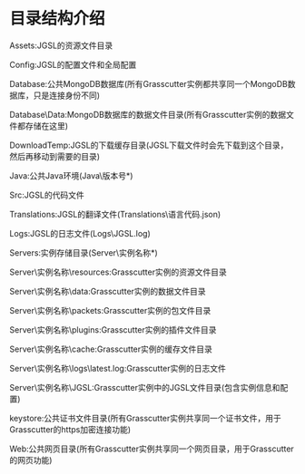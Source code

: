 # 目录结构介绍

Assets:JGSL的资源文件目录

Config:JGSL的配置文件和全局配置

Database:公共MongoDB数据库(所有Grasscutter实例都共享同一个MongoDB数据库，只是连接身份不同)

Database\Data:MongoDB数据库的数据文件目录(所有Grasscutter实例的数据文件都存储在这里)

DownloadTemp:JGSL的下载缓存目录(JGSL下载文件时会先下载到这个目录，然后再移动到需要的目录)

Java:公共Java环境(Java\版本号\*)

Src:JGSL的代码文件

Translations:JGSL的翻译文件(Translations\语言代码.json)

Logs:JGSL的日志文件(Logs\JGSL.log)

Servers:实例存储目录(Server\实例名称\*)

Server\实例名称\resources:Grasscutter实例的资源文件目录

Server\实例名称\data:Grasscutter实例的数据文件目录

Server\实例名称\packets:Grasscutter实例的包文件目录

Server\实例名称\plugins:Grasscutter实例的插件文件目录

Server\实例名称\cache:Grasscutter实例的缓存文件目录

Server\实例名称\logs\latest.log:Grasscutter实例的日志文件

Server\实例名称\JGSL\:Grasscutter实例中的JGSL文件目录(包含实例信息和配置)

keystore:公共证书文件目录(所有Grasscutter实例共享同一个证书文件，用于Grasscutter的https加密连接功能)

Web:公共网页目录(所有Grasscutter实例共享同一个网页目录，用于Grasscutter的网页功能)